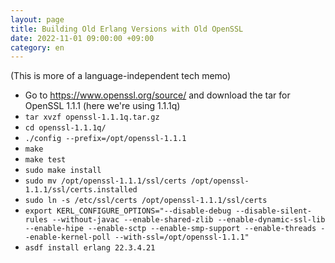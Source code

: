 ```yaml
---
layout: page
title: Building Old Erlang Versions with Old OpenSSL
date: 2022-11-01 09:00:00 +09:00
category: en
---
```


(This is more of a language-independent tech memo)

- Go to https://www.openssl.org/source/ and download the tar for OpenSSL 1.1.1 (here we're using 1.1.1q)
- `tar xvzf openssl-1.1.1q.tar.gz`
- `cd openssl-1.1.1q/`
- `./config --prefix=/opt/openssl-1.1.1`
- `make`
- `make test`
- `sudo make install`
- `sudo mv /opt/openssl-1.1.1/ssl/certs /opt/openssl-1.1.1/ssl/certs.installed`
- `sudo ln -s /etc/ssl/certs /opt/openssl-1.1.1/ssl/certs`
- `export KERL_CONFIGURE_OPTIONS="--disable-debug --disable-silent-rules --without-javac --enable-shared-zlib --enable-dynamic-ssl-lib --enable-hipe --enable-sctp --enable-smp-support --enable-threads --enable-kernel-poll --with-ssl=/opt/openssl-1.1.1"`
- `asdf install erlang 22.3.4.21`
